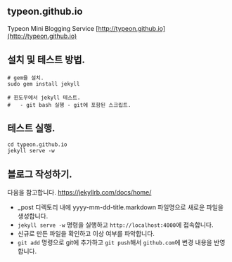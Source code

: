 ## typeon.github.io

Typeon Mini Blogging Service [http://typeon.github.io](http://typeon.github.io)

## 설치 및 테스트 방법.

```
# gem을 설치.
sudo gem install jekyll

# 윈도우에서 jekyll 테스트.
#   - git bash 실행 - git에 포함된 스크립트.
```

## 테스트 실행.

```
cd typeon.github.io
jekyll serve -w
```

## 블로그 작성하기.

다음을 참고합니다. https://jekyllrb.com/docs/home/

* _post 디렉토리 내에 yyyy-mm-dd-title.markdown 파일명으로 새로운 파일을 생성합니다.
* `jekyll serve -w` 명령을 실행하고 `http://localhost:4000`에 접속합니다.
* 신규로 만든 파일을 확인하고 이상 여부를 파악합니다.
* `git add` 명령으로 git에 추가하고 `git push`해서 `github.com`에 변경 내용을 반영합니다.
